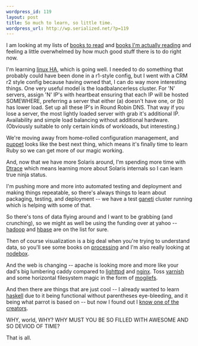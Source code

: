 ```yaml
--- 
wordpress_id: 119
layout: post
title: So much to learn, so little time.
wordpress_url: http://wp.serialized.net/?p=119
---
```

I am looking at my lists of [books to read](http://www.goodreads.com/review/list/702622?shelf=to-read) and [books I'm actually reading](http://www.goodreads.com/review/list/702622?shelf=currently-reading) and feeling a little overwhelmed by how much good stuff there is to do right now.

I'm learning [linux HA](http://www.linux-ha.org/), which is going well. I needed to do something that probably could have been done in a r1-style config, but I went with a CRM r2 style config because having owned that, I can do way more interesting things. One very useful model is the loadbalancerless cluster. For 'N' servers, assign 'N' IP's with heartbeat ensuring that each IP will be hosted SOMEWHERE, preferring a server that either (a) doesn't have one, or (b) has lower load. Set up all these IP's in Round Robin DNS. That way if you lose a server, the most lightly loaded server with grab it's additional IP. Availability and simple load balancing without additional hardware. (Obviously suitable to only certain kinds of workloads, but interesting.)

We're moving away from home-rolled configuration management, and [puppet](http://reductivelabs.com/projects/puppet/) looks like the best next thing, which means it's finally time to learn Ruby so we can get more of our magic working.

And, now that we have more Solaris around,  I'm spending more time with [Dtrace](http://en.wikipedia.org/wiki/DTrace) which means learning more about Solaris internals so I can learn true ninja status.

I'm pushing more and more into automated testing and deployment and making things repeatable, so there's always things to learn about packaging, testing, and deployment -- we have a test [ganeti](http://code.google.com/p/ganeti/) cluster running which is helping with some of that.

So there's tons of data flying around and I want to be grabbing (and crunching), so we might as well be using the funding over at yahoo -- [hadoop](http://hadoop.apache.org/core/) and [hbase](http://wiki.apache.org/hadoop/Hbase) are on the list for sure.

Then of course visualization is a big deal when you're trying to understand data, so you'll see some books on [processing](http://processing.org/) and I'm also really looking at [nodebox](http://nodebox.net/code/index.php/Home).

And the web is changing -- apache is looking more and more like your dad's big lumbering caddy compared to [lighttpd](http://www.lighttpd.net/) and [nginx](http://nginx.net/). Toss [varnish](http://en.wikipedia.org/wiki/Varnish_cache) and some horizontal filesystem magic in the form of [mogilefs](http://www.danga.com/mogilefs/).

And then there are things that are just cool -- I already wanted to learn [haskell](http://www.haskell.org/) due to it being functional without parentheses eye-bleeding, and it being what parrot is based on -- but now I found out I [know one of the creators](http://www.flickr.com/photos/harmoniousmanic/2419342543/in/set-72157604581860717/).

WHY, world, WHY? WHY MUST YOU BE SO FILLED WITH AWESOME AND SO DEVIOD OF TIME?

That is all.
